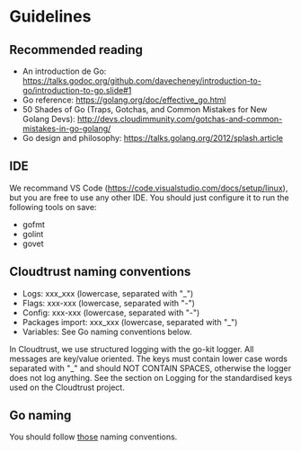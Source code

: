 # Guidelines

## Recommended reading

* An introduction de Go: <https://talks.godoc.org/github.com/davecheney/introduction-to-go/introduction-to-go.slide#1>
* Go reference: <https://golang.org/doc/effective_go.html>
* 50 Shades of Go (Traps, Gotchas, and Common Mistakes for New Golang Devs): <http://devs.cloudimmunity.com/gotchas-and-common-mistakes-in-go-golang/>
* Go design and philosophy: <https://talks.golang.org/2012/splash.article>

## IDE

We recommand VS Code (<https://code.visualstudio.com/docs/setup/linux>), but you are free to use any other IDE. You should just configure it to run the following tools on save:

* gofmt
* golint
* govet

## Cloudtrust naming conventions

* Logs: xxx_xxx (lowercase, separated with "_")
* Flags: xxx-xxx (lowercase, separated with "-")
* Config: xxx-xxx (lowercase, separated with "-")
* Packages import: xxx_xxx (lowercase, separated with "_")
* Variables: See Go naming conventions below.

In Cloudtrust, we use structured logging with the go-kit logger. All messages are key/value oriented.
The keys must contain lower case words separated with "_" and should NOT CONTAIN SPACES, otherwise the logger does not log anything.
See the section on Logging for the standardised keys used on the Cloudtrust project.

## Go naming

You should follow [those](https://talks.golang.org/2014/names.slide) naming conventions.
